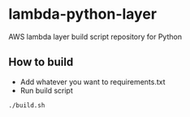 # lambda-python-layer
AWS lambda layer build script repository for Python

## How to build
- Add whatever you want to requirements.txt
- Run build script
```shell
./build.sh
```